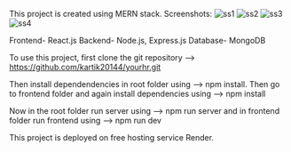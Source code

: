 This project is created using MERN stack.
Screenshots:
![ss1](https://github.com/user-attachments/assets/3e9e27c5-50f6-4ffc-a804-0ca64d66730e)
![ss2](https://github.com/user-attachments/assets/58a4582d-4417-4166-a84b-fd06404750d6)
![ss3](https://github.com/user-attachments/assets/508a63e6-feaa-4500-8cc9-a9f323e8f33d)
![ss4](https://github.com/user-attachments/assets/783adf25-6a67-4a31-bedd-e1ba8c72e7d0)

Frontend- React.js
Backend- Node.js, Express.js
Database- MongoDB

To use this project, first clone the git repository --> https://github.com/kartik20144/yourhr.git

Then install dependendencies in root folder using --> npm install. Then go to frontend folder and again install dependencies using --> npm install

Now in the root folder run server using --> npm run server and in frontend folder run frontend using --> npm run dev

This project is deployed on free hosting service Render.
